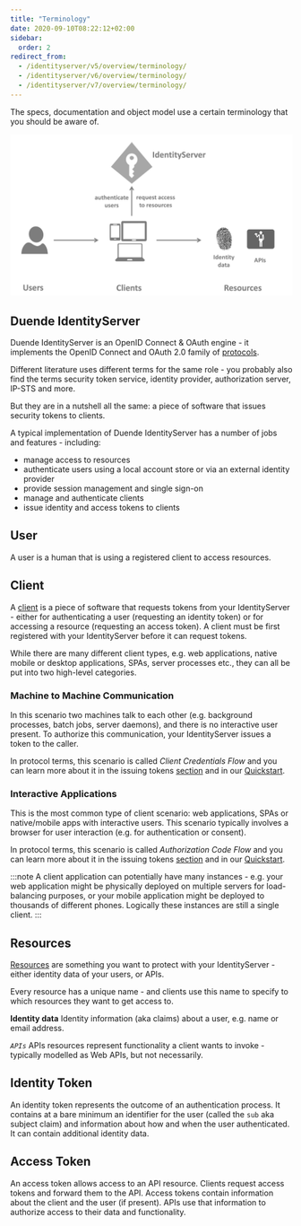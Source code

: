 ```yaml
---
title: "Terminology"
date: 2020-09-10T08:22:12+02:00
sidebar:
  order: 2
redirect_from:
  - /identityserver/v5/overview/terminology/
  - /identityserver/v6/overview/terminology/
  - /identityserver/v7/overview/terminology/
---
```


The specs, documentation and object model use a certain terminology that you should be aware of.

![](images/terminology.png)

## Duende IdentityServer

Duende IdentityServer is an OpenID Connect & OAuth engine - it implements the OpenID Connect and OAuth 2.0 family
of [protocols](/identityserver/overview/specs/).

Different literature uses different terms for the same role - you probably also find the terms security token service,
identity provider, authorization server, IP-STS and more.

But they are in a nutshell all the same: a piece of software that issues security tokens to clients.

A typical implementation of Duende IdentityServer has a number of jobs and features - including:

* manage access to resources
* authenticate users using a local account store or via an external identity provider
* provide session management and single sign-on
* manage and authenticate clients
* issue identity and access tokens to clients

## User

A user is a human that is using a registered client to access resources.

## Client

A [client](/identityserver/fundamentals/clients) is a piece of software that requests tokens from your
IdentityServer - either for authenticating a user (requesting an identity token) or for accessing a resource (requesting
an access token). A client must be first registered with your IdentityServer before it can request tokens.

While there are many different client types, e.g. web applications, native mobile or desktop applications, SPAs, server
processes etc., they can all be put into two high-level categories.

### Machine to Machine Communication

In this scenario two machines talk to each other (e.g. background processes, batch jobs, server daemons), and there is
no interactive user present. To authorize this communication, your IdentityServer issues a token to the caller.

In protocol terms, this scenario is called *Client Credentials Flow* and you can learn more about it in the issuing
tokens [section](/identityserver/tokens/requesting#machine-to-machine-communication) and in
our [Quickstart](/identityserver/quickstarts/1-client-credentials/).

### Interactive Applications

This is the most common type of client scenario: web applications, SPAs or native/mobile apps with interactive users.
This scenario typically involves a browser for user interaction (e.g. for authentication or consent).

In protocol terms, this scenario is called *Authorization Code Flow* and you can learn more about it in the issuing
tokens [section](/identityserver/tokens/requesting#interactive-applications) and in
our [Quickstart](/identityserver/quickstarts/2-interactive/).

:::note
A client application can potentially have many instances - e.g. your web application might be physically deployed on
multiple servers for load-balancing purposes, or your mobile application might be deployed to thousands of different
phones. Logically these instances are still a single client.
:::

## Resources

[Resources](/identityserver/fundamentals/resources) are something you want to protect with your IdentityServer -
either identity data of your users, or APIs.

Every resource has a unique name - and clients use this name to specify to which resources they want to get access to.

**Identity data** Identity information (aka claims) about a user, e.g. name or email address.

*`APIs`* APIs resources represent functionality a client wants to invoke - typically modelled as Web APIs, but not
necessarily.

## Identity Token

An identity token represents the outcome of an authentication process. It contains at a bare minimum an identifier for
the user
(called the `sub` aka subject claim) and information about how and when the user authenticated. It can contain
additional identity data.

## Access Token

An access token allows access to an API resource. Clients request access tokens and forward them to the API.
Access tokens contain information about the client and the user (if present).
APIs use that information to authorize access to their data and functionality.